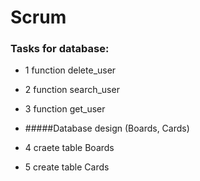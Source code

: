 # Scrum
### Tasks for database:

 - 1 function delete_user
 - 2 function search_user
 - 3 function get_user
 

 - #####Database design (Boards, Cards)
 - 4 craete table Boards
 - 5 create table Cards

